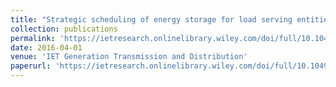 ```yaml
---
title: "Strategic scheduling of energy storage for load serving entities in locational marginal pricing market"
collection: publications
permalink: 'https://ietresearch.onlinelibrary.wiley.com/doi/full/10.1049/iet-gtd.2015.0144'
date: 2016-04-01
venue: 'IET Generation Transmission and Distribution'
paperurl: 'https://ietresearch.onlinelibrary.wiley.com/doi/full/10.1049/iet-gtd.2015.0144'
---
```

